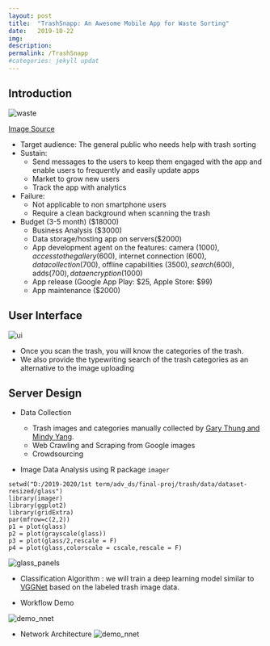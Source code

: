 ```yaml
---
layout: post
title:  "TrashSnapp: An Awesome Mobile App for Waste Sorting"
date:   2019-10-22
img:
description:
permalink: /TrashSnapp
#categories: jekyll updat
---
```

## Introduction
![waste](https://advds71x.github.io/DataSprint/img/waste-sorting.jpg)

[Image Source](https://www.vectorstock.com/royalty-free-vector/waste-sorting-recycling-flat-banners-set-vector-9586056)

* Target audience:
The general public who needs help with trash sorting
* Sustain:
  - Send messages to the users to keep them engaged with the app and enable users to frequently and easily update apps
  - Market to grow new users
  - Track the app with analytics
* Failure:
  - Not applicable to non smartphone users
  - Require a clean background when scanning the trash
* Budget (3-5 month) ($18000)
  - Business Analysis ($3000)
  - Data storage/hosting app on servers($2000)
  - App development agent on the features: camera ($1000), access to the gallery($600), internet connection ($600), data collection ($700), offline capabilities ($3500), search ($600), adds($700), data encryption ($1000)
  - App release (Google App Play: $25, Apple Store: $99)
  - App maintenance ($2000)



## User Interface
![ui](https://advds71x.github.io/DataSprint/img/TrashSnapp.PNG)

* Once you scan the trash, you will know the categories of the trash.
* We also provide the typewriting search of the trash categories as an alternative to the image uploading


## Server Design
* Data Collection
  - Trash images and categories manually collected by [Gary Thung and Mindy Yang](https://github.com/garythung/trashnet).
  - Web Crawling and Scraping from Google images
  - Crowdsourcing


* Image Data Analysis using R package `imager`
```
setwd("D:/2019-2020/1st term/adv_ds/final-proj/trash/data/dataset-resized/glass")
library(imager)
library(ggplot2)
library(gridExtra)
par(mfrow=c(2,2))
p1 = plot(glass)
p2 = plot(grayscale(glass))
p3 = plot(glass/2,rescale = F)
p4 = plot(glass,colorscale = cscale,rescale = F)
```
![glass_panels](https://advds71x.github.io/DataSprint/img/glass-panels.jpg)


* Classification Algorithm : we will train a deep learning model similar to [VGGNet](https://arxiv.org/pdf/1409.1556.pdf)
 based on the labeled trash image data.

 - Workflow Demo

![demo_nnet](https://advds71x.github.io/DataSprint/img/demo_nnet.png)

- Network Architecture
![demo_nnet](https://advds71x.github.io/DataSprint/img/arch.PNG)

